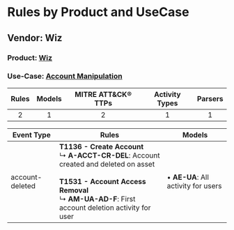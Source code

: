 Rules by Product and UseCase
============================
Vendor: Wiz
-----------
### Product: [Wiz](../ds_wiz_wiz.md)
### Use-Case: [Account Manipulation](../../../../UseCases/uc_account_manipulation.md)

| Rules | Models | MITRE ATT&CK® TTPs | Activity Types | Parsers |
|:-----:|:------:|:------------------:|:--------------:|:-------:|
|   2   |   1    |         2          |       1        |    1    |

| Event Type      | Rules    | Models    |
| ---- | ---- | ---- |
| account-deleted | <b>T1136 - Create Account</b><br> ↳ <b>A-ACCT-CR-DEL</b>: Account created and deleted on asset<br><br><b>T1531 - Account Access Removal</b><br> ↳ <b>AM-UA-AD-F</b>: First account deletion activity for user |  • <b>AE-UA</b>: All activity for users |